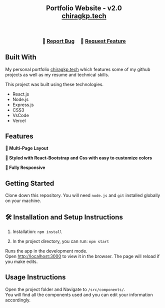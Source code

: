 <h2 align="center">
  Portfolio Website - v2.0<br/>
  <a href="https://chiragkp.vercel.app/" target="_blank">chiragkp.tech</a>
</h2>

<br/>
<h3 align="center">
    🔹
    <a href="https://github.com/chiragkp06/Portfoliov/issues">Report Bug</a> &nbsp; &nbsp;
    🔹
    <a href="https://github.com/chiragkp06/Portfoliov/issues">Request Feature</a>
</h3>

## Built With

My personal portfolio <a href="https://chiragkp.vercel.app/" target="_blank">chiragkp.tech</a> which features some of my github projects as well as my resume and technical skills.<br/>

This project was built using these technologies.

- React.js
- Node.js
- Express.js
- CSS3
- VsCode
- Vercel

## Features

**📖 Multi-Page Layout**

**🎨 Styled with React-Bootstrap and Css with easy to customize colors**

**📱 Fully Responsive**

## Getting Started

Clone down this repository. You will need `node.js` and `git` installed globally on your machine.

## 🛠 Installation and Setup Instructions

1. Installation: `npm install`

2. In the project directory, you can run: `npm start`

Runs the app in the development mode.\
Open [http://localhost:3000](http://localhost:3000) to view it in the browser.
The page will reload if you make edits.

## Usage Instructions

Open the project folder and Navigate to `/src/components/`. <br/>
You will find all the components used and you can edit your information accordingly.



